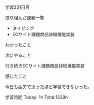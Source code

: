 学習231日目

取り組んだ課題一覧

- タイピング
- ECサイト課題商品詳細機能実装

わかったこと

次にやること

引き続きECサイト課題商品詳細機能実装

感じたこと

今日も疲労で思ったほど学習できなかった。

学習時間 Today: 1h Total:1339h